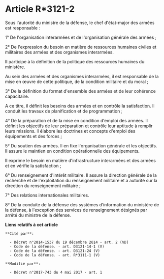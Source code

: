 # Article R*3121-2

Sous l'autorité du ministre de la défense, le chef d'état-major des armées est responsable :

1° De l'organisation interarmées et de l'organisation générale des armées ;

2° De l'expression du besoin en matière de ressources humaines civiles et militaires des armées et des organismes
interarmées.

Il participe à la définition de la politique des ressources humaines du ministère.

Au sein des armées et des organismes interarmées, il est responsable de la mise en œuvre de cette politique, de la condition
militaire et du moral ;

3° De la définition du format d'ensemble des armées et de leur cohérence capacitaire.

A ce titre, il définit les besoins des armées et en contrôle la satisfaction. Il conduit les travaux de planification et de
programmation ;

4° De la préparation et de la mise en condition d'emploi des armées. Il définit les objectifs de leur préparation et contrôle
leur aptitude à remplir leurs missions. Il élabore les doctrines et concepts d'emploi des équipements et des forces ;

5° Du soutien des armées. Il en fixe l'organisation générale et les objectifs. Il assure le maintien en condition
opérationnelle des équipements.

Il exprime le besoin en matière d'infrastructure interarmées et des armées et en vérifie la satisfaction ;

6° Du renseignement d'intérêt militaire. Il assure la direction générale de la recherche et de l'exploitation du
renseignement militaire et a autorité sur la direction du renseignement militaire ;

7° Des relations internationales militaires.

8° De la conduite de la défense des systèmes d'information du ministère de la défense, à l'exception des services de
renseignement désignés par arrêté du ministre de la défense.

**Liens relatifs à cet article**

	**Cité par**:

	  - Décret n°2014-1537 du 19 décembre 2014 - art. 2 (VD)
	  - Code de la défense. - art. D3121-14-1 (V)
	  - Code de la défense. - art. D3121-24 (V)
	  - Code de la défense. - art. R*3111-1 (V)

	**Modifié par**:

	  - Décret n°2017-743 du 4 mai 2017 - art. 1
